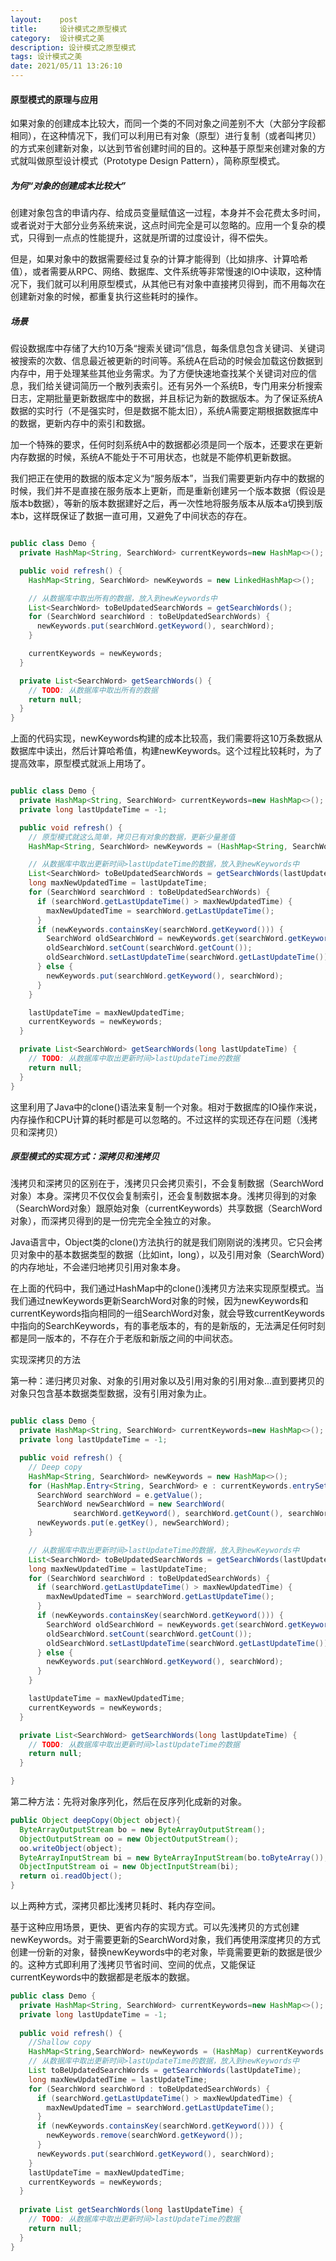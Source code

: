 ```yaml
---
layout:    post
title:     设计模式之原型模式
category:  设计模式之美
description: 设计模式之原型模式
tags: 设计模式之美
date: 2021/05/11 13:26:10
---
```


#### 原型模式的原理与应用

如果对象的创建成本比较大，而同一个类的不同对象之间差别不大（大部分字段都相同），在这种情况下，我们可以利用已有对象（原型）进行复制（或者叫拷贝）的方式来创建新对象，以达到节省创建时间的目的。这种基于原型来创建对象的方式就叫做原型设计模式（Prototype Design Pattern），简称原型模式。

##### 为何“对象的创建成本比较大”

创建对象包含的申请内存、给成员变量赋值这一过程，本身并不会花费太多时间，或者说对于大部分业务系统来说，这点时间完全是可以忽略的。应用一个复杂的模式，只得到一点点的性能提升，这就是所谓的过度设计，得不偿失。

但是，如果对象中的数据需要经过复杂的计算才能得到（比如排序、计算哈希值），或者需要从RPC、网络、数据库、文件系统等非常慢速的IO中读取，这种情况下，我们就可以利用原型模式，从其他已有对象中直接拷贝得到，而不用每次在创建新对象的时候，都重复执行这些耗时的操作。

##### 场景

假设数据库中存储了大约10万条“搜索关键词”信息，每条信息包含关键词、关键词被搜索的次数、信息最近被更新的时间等。系统A在启动的时候会加载这份数据到内存中，用于处理某些其他业务需求。为了方便快速地查找某个关键词对应的信息，我们给关键词简历一个散列表索引。还有另外一个系统B，专门用来分析搜索日志，定期批量更新数据库中的数据，并且标记为新的数据版本。为了保证系统A数据的实时行（不是强实时，但是数据不能太旧），系统A需要定期根据数据库中的数据，更新内存中的索引和数据。

加一个特殊的要求，任何时刻系统A中的数据都必须是同一个版本，还要求在更新内存数据的时候，系统A不能处于不可用状态，也就是不能停机更新数据。

我们把正在使用的数据的版本定义为“服务版本”，当我们需要更新内存中的数据的时候，我们并不是直接在服务版本上更新，而是重新创建另一个版本数据（假设是版本b数据），等新的版本数据建好之后，再一次性地将服务版本从版本a切换到版本b，这样既保证了数据一直可用，又避免了中间状态的存在。

```java

public class Demo {
  private HashMap<String, SearchWord> currentKeywords=new HashMap<>();

  public void refresh() {
    HashMap<String, SearchWord> newKeywords = new LinkedHashMap<>();

    // 从数据库中取出所有的数据，放入到newKeywords中
    List<SearchWord> toBeUpdatedSearchWords = getSearchWords();
    for (SearchWord searchWord : toBeUpdatedSearchWords) {
      newKeywords.put(searchWord.getKeyword(), searchWord);
    }

    currentKeywords = newKeywords;
  }

  private List<SearchWord> getSearchWords() {
    // TODO: 从数据库中取出所有的数据
    return null;
  }
}
```

上面的代码实现，newKeywords构建的成本比较高，我们需要将这10万条数据从数据库中读出，然后计算哈希值，构建newKeywords。这个过程比较耗时，为了提高效率，原型模式就派上用场了。

```java

public class Demo {
  private HashMap<String, SearchWord> currentKeywords=new HashMap<>();
  private long lastUpdateTime = -1;

  public void refresh() {
    // 原型模式就这么简单，拷贝已有对象的数据，更新少量差值
    HashMap<String, SearchWord> newKeywords = (HashMap<String, SearchWord>) currentKeywords.clone();

    // 从数据库中取出更新时间>lastUpdateTime的数据，放入到newKeywords中
    List<SearchWord> toBeUpdatedSearchWords = getSearchWords(lastUpdateTime);
    long maxNewUpdatedTime = lastUpdateTime;
    for (SearchWord searchWord : toBeUpdatedSearchWords) {
      if (searchWord.getLastUpdateTime() > maxNewUpdatedTime) {
        maxNewUpdatedTime = searchWord.getLastUpdateTime();
      }
      if (newKeywords.containsKey(searchWord.getKeyword())) {
        SearchWord oldSearchWord = newKeywords.get(searchWord.getKeyword());
        oldSearchWord.setCount(searchWord.getCount());
        oldSearchWord.setLastUpdateTime(searchWord.getLastUpdateTime());
      } else {
        newKeywords.put(searchWord.getKeyword(), searchWord);
      }
    }

    lastUpdateTime = maxNewUpdatedTime;
    currentKeywords = newKeywords;
  }

  private List<SearchWord> getSearchWords(long lastUpdateTime) {
    // TODO: 从数据库中取出更新时间>lastUpdateTime的数据
    return null;
  }
}
```

这里利用了Java中的clone()语法来复制一个对象。相对于数据库的IO操作来说，内存操作和CPU计算的耗时都是可以忽略的。不过这样的实现还存在问题（浅拷贝和深拷贝）

##### 原型模式的实现方式：深拷贝和浅拷贝

浅拷贝和深拷贝的区别在于，浅拷贝只会拷贝索引，不会复制数据（SearchWord对象）本身。深拷贝不仅仅会复制索引，还会复制数据本身。浅拷贝得到的对象（SearchWord对象）跟原始对象（currentKeywords）共享数据（SearchWord对象），而深拷贝得到的是一份完完全全独立的对象。

Java语言中，Object类的clone()方法执行的就是我们刚刚说的浅拷贝。它只会拷贝对象中的基本数据类型的数据（比如int，long），以及引用对象（SearchWord）的内存地址，不会递归地拷贝引用对象本身。

在上面的代码中，我们通过HashMap中的clone()浅拷贝方法来实现原型模式。当我们通过newKeywords更新SearchWord对象的时候，因为newKeywords和currentKeywords指向相同的一组SearchWord对象，就会导致currentKeywords中指向的SearchKeywords，有的事老版本的，有的是新版的，无法满足任何时刻都是同一版本的，不存在介于老版和新版之间的中间状态。

实现深拷贝的方法

第一种：递归拷贝对象、对象的引用对象以及引用对象的引用对象...直到要拷贝的对象只包含基本数据类型数据，没有引用对象为止。

```java

public class Demo {
  private HashMap<String, SearchWord> currentKeywords=new HashMap<>();
  private long lastUpdateTime = -1;

  public void refresh() {
    // Deep copy
    HashMap<String, SearchWord> newKeywords = new HashMap<>();
    for (HashMap.Entry<String, SearchWord> e : currentKeywords.entrySet()) {
      SearchWord searchWord = e.getValue();
      SearchWord newSearchWord = new SearchWord(
              searchWord.getKeyword(), searchWord.getCount(), searchWord.getLastUpdateTime());
      newKeywords.put(e.getKey(), newSearchWord);
    }

    // 从数据库中取出更新时间>lastUpdateTime的数据，放入到newKeywords中
    List<SearchWord> toBeUpdatedSearchWords = getSearchWords(lastUpdateTime);
    long maxNewUpdatedTime = lastUpdateTime;
    for (SearchWord searchWord : toBeUpdatedSearchWords) {
      if (searchWord.getLastUpdateTime() > maxNewUpdatedTime) {
        maxNewUpdatedTime = searchWord.getLastUpdateTime();
      }
      if (newKeywords.containsKey(searchWord.getKeyword())) {
        SearchWord oldSearchWord = newKeywords.get(searchWord.getKeyword());
        oldSearchWord.setCount(searchWord.getCount());
        oldSearchWord.setLastUpdateTime(searchWord.getLastUpdateTime());
      } else {
        newKeywords.put(searchWord.getKeyword(), searchWord);
      }
    }

    lastUpdateTime = maxNewUpdatedTime;
    currentKeywords = newKeywords;
  }

  private List<SearchWord> getSearchWords(long lastUpdateTime) {
    // TODO: 从数据库中取出更新时间>lastUpdateTime的数据
    return null;
  }

}
```

第二种方法：先将对象序列化，然后在反序列化成新的对象。

```java
public Object deepCopy(Object object){
  ByteArrayOutputStream bo = new ByteArrayOutputStream();
  ObjectOutputStream oo = new ObjectOutputStream();
  oo.writeObject(object);
  ByteArrayInputStream bi = new ByteArrayInputStream(bo.toByteArray());
  ObjectInputStream oi = new ObjectInputStream(bi);
  return oi.readObject();
}
```

以上两种方式，深拷贝都比浅拷贝耗时、耗内存空间。

基于这种应用场景，更快、更省内存的实现方式。可以先浅拷贝的方式创建newKeywords。对于需要更新的SearchWord对象，我们再使用深度拷贝的方式创建一份新的对象，替换newKeywords中的老对象，毕竟需要更新的数据是很少的。这种方式即利用了浅拷贝节省时间、空间的优点，又能保证currentKeywords中的数据都是老版本的数据。

```java
public class Demo {
  private HashMap<String, SearchWord> currentKeywords=new HashMap<>();
  private long lastUpdateTime = -1;
  
  public void refresh() {
    //Shallow copy
    HashMap<String,SearchWord> newKeywords = (HashMap) currentKeywords.clone();
    // 从数据库中取出更新时间>lastUpdateTime的数据，放入到newKeywords中
    List toBeUpdatedSearchWords = getSearchWords(lastUpdateTime);
    long maxNewUpdatedTime = lastUpdateTime;
    for (SearchWord searchWord : toBeUpdatedSearchWords) {
      if (searchWord.getLastUpdateTime() > maxNewUpdatedTime) {
        maxNewUpdatedTime = searchWord.getLastUpdateTime();
      }
      if (newKeywords.containsKey(searchWord.getKeyword())) {
        newKeywords.remove(searchWord.getKeyword());
      }
      newKeywords.put(searchWord.getKeyword(), searchWord);
    }
    lastUpdateTime = maxNewUpdatedTime;
    currentKeywords = newKeywords;
  }
  
  private List getSearchWords(long lastUpdateTime) {
    // TODO: 从数据库中取出更新时间>lastUpdateTime的数据 
    return null; 
  }
}
```

